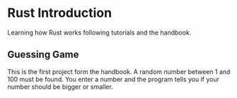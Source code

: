 # Rust Introduction

Learning how Rust works following tutorials and the handbook.

## Guessing Game
This is the first project form the handbook. A random number between 1 and 100 must be found. You enter a number and the program tells you if your number should be bigger or smaller.